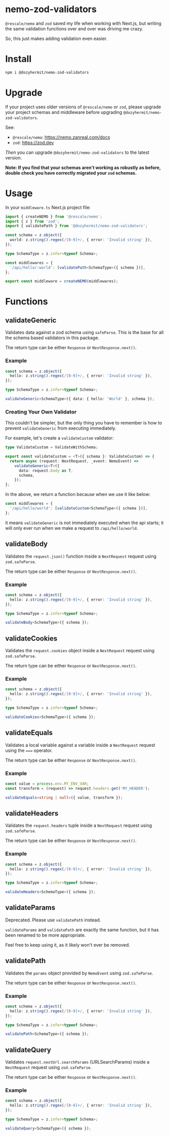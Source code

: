 # nemo-zod-validators

`@rescale/nemo` and `zod` saved my life when working with Next.js, but writing the same validation functions over and over was driving me crazy.

So, this just makes adding validation even easier.

# Install

```bash
npm i @dozyhermit/nemo-zod-validators
```

# Upgrade

If your project uses older versions of `@rescale/nemo` or `zod`, please upgrade your project schemas and middleware before upgrading `@dozyhermit/nemo-zod-validators`.

See:

- `@rescale/nemo`: https://nemo.zanreal.com/docs
- `zod`: https://zod.dev

_Then_ you can upgrade `@dozyhermit/nemo-zod-validators` to the latest version.

**Note: If you find that your schemas aren't working as robustly as before, double check you have correctly migrated your `zod` schemas.**

# Usage

In your `middleware.ts` Next.js project file:

```typescript
import { createNEMO } from '@rescale/nemo';
import { z } from 'zod';
import { validatePath } from '@dozyhermit/nemo-zod-validators';

const schema = z.object({
  world: z.string().regex(/[0-9]+/, { error: 'Invalid string' }),
});

type SchemaType = z.infer<typeof Schema>;

const middlewares = {
  '/api/hello/:world': [validatePath<SchemaType>({ schema })],
};

export const middleware = createNEMO(middlewares);
```

# Functions

## validateGeneric

Validates data against a zod schema using `safeParse`. This is the base for all the schema based validators in this package.

The return type can be either `Response` or `NextResponse.next()`.

### Example

```typescript
const schema = z.object({
  hello: z.string().regex(/[0-9]+/, { error: 'Invalid string' }),
});

type SchemaType = z.infer<typeof Schema>;

validateGeneric<SchemaType>({ data: { hello: 'World' }, schema });
```

### Creating Your Own Validator

This couldn't be simpler, but the only thing you have to remember is how to prevent `validateGeneric` from executing immediately.

For example, let's create a `validateCustom` validator:

```typescript
type ValidateCustom = ValidateWithSchema;

export const validateCustom = <T>({ schema }: ValidateCustom) => {
  return async (request: NextRequest, _event: NemoEvent) =>
    validateGeneric<T>({
      data: request.body as T,
      schema,
    });
};
```

In the above, we return a function because when we use it like below:

```typescript
const middlewares = {
  '/api/hello/world': [validateCustom<SchemaType>({ schema })],
};
```

it means `validateGeneric` is not immediately executed when the api starts; it will only ever run when we make a request to `/api/hello/world`.

## validateBody

Validates the `request.json()` function inside a `NextRequest` request using `zod.safeParse`.

The return type can be either `Response` or `NextResponse.next()`.

### Example

```typescript
const schema = z.object({
  hello: z.string().regex(/[0-9]+/, { error: 'Invalid string' }),
});

type SchemaType = z.infer<typeof Schema>;

validateBody<SchemaType>({ schema });
```

## validateCookies

Validates the `request.cookies` object inside a `NextRequest` request using `zod.safeParse`.

The return type can be either `Response` or `NextResponse.next()`.

### Example

```typescript
const schema = z.object({
  hello: z.string().regex(/[0-9]+/, { error: 'Invalid string' }),
});

type SchemaType = z.infer<typeof Schema>;

validateCookies<SchemaType>({ schema });
```

## validateEquals

Validates a local variable against a variable inside a `NextRequest` request using the `===` operator.

The return type can be either `Response` or `NextResponse.next()`.

### Example

```typescript
const value = process.env.MY_ENV_VAR;
const transform = (request) => request.headers.get('MY_HEADER');

validateEquals<string | null>({ value, transform });
```

## validateHeaders

Validates the `request.headers` tuple inside a `NextRequest` request using `zod.safeParse`.

The return type can be either `Response` or `NextResponse.next()`.

### Example

```typescript
const schema = z.object({
  hello: z.string().regex(/[0-9]+/, { error: 'Invalid string' }),
});

type SchemaType = z.infer<typeof Schema>;

validateHeaders<SchemaType>({ schema });
```

## validateParams

Deprecated. Please use `validatePath` instead.

`validateParams` and `validatePath` are exactly the same function, but it has been renamed to be more appropriate.

Feel free to keep using it, as it likely won't ever be removed.

## validatePath

Validates the `params` object provided by `NemoEvent` using `zod.safeParse`.

The return type can be either `Response` or `NextResponse.next()`.

### Example

```typescript
const schema = z.object({
  hello: z.string().regex(/[0-9]+/, { error: 'Invalid string' }),
});

type SchemaType = z.infer<typeof Schema>;

validatePath<SchemaType>({ schema });
```

## validateQuery

Validates `request.nextUrl.searchParams` (URLSearchParams) inside a `NextRequest` request using `zod.safeParse`.

The return type can be either `Response` or `NextResponse.next()`.

### Example

```typescript
const schema = z.object({
  hello: z.string().regex(/[0-9]+/, { error: 'Invalid string' }),
});

type SchemaType = z.infer<typeof Schema>;

validateQuery<SchemaType>({ schema });
```
